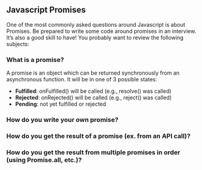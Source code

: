 ## Javascript Promises
One of the most commonly asked questions around Javascript is about Promises. Be prepared to write some code around promises in an interview. It’s also a good skill to have! You probably
want to review the following subjects:

### What is a promise?
A promise is an object which can be returned synchronously from an asynchronous function. It will be in one of 3 possible states:
* **Fulfilled**: onFulfilled() will be called (e.g., resolve() was called)
* **Rejected**: onRejected() will be called (e.g., reject() was called)
* **Pending**: not yet fulfilled or rejected



### How do you write your own promise?
### How do you get the result of a promise (ex. from an API call)?
### How do you get the result from multiple promises in order (using Promise.all, etc.)?

